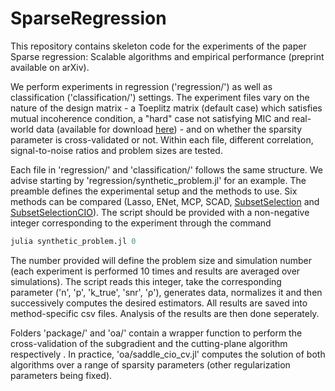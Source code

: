 # SparseRegression
This repository contains skeleton code for the experiments of the paper Sparse regression: Scalable algorithms and empirical performance (preprint available on arXiv).

We perform experiments in regression ('regression/') as well as classification ('classification/') settings. The experiment files vary on the nature of the design matrix - a Toeplitz matrix (default case) which satisfies mutual incoherence condition, a "hard" case not satisfying MIC and real-world data (available for download [here](http://cancergenome.nih.gov)) - and on whether the sparsity parameter is cross-validated or not. Within each file, different correlation, signal-to-noise ratios and problem sizes are tested.

Each file in 'regression/' and 'classification/' follows the same structure. We advise starting by 'regression/synthetic_problem.jl' for an example. The preamble defines the experimental setup and the methods to use. Six methods can be compared (Lasso, ENet, MCP, SCAD, [SubsetSelection](https://github.com/jeanpauphilet/SubsetSelection.jl) and [SubsetSelectionCIO](https://github.com/jeanpauphilet/SubsetSelectionCIO.jl)). The script should be provided with a non-negative integer corresponding to the experiment through the command
```julia
julia synthetic_problem.jl 0
```
The number provided will define the problem size and simulation number (each experiment is performed 10 times and results are averaged over simulations). The script reads this integer, take the corresponding parameter ('n', 'p', 'k_true', 'snr', 'ρ'), generates data, normalizes it and then successively computes the desired estimators. All results are saved into method-specific csv files. Analysis of the results are then done seperately.

Folders 'package/' and 'oa/' contain a wrapper function to perform the cross-validation of the subgradient and the cutting-plane algorithm respectively . In practice, 'oa/saddle_cio_cv.jl' computes the solution of both algorithms over a range of sparsity parameters (other regularization parameters being fixed).
